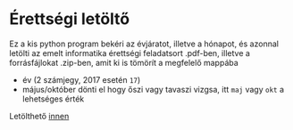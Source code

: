 # Érettségi letöltő
Ez a kis python program bekéri az évjáratot, illetve a hónapot, és azonnal letölti az emelt informatika érettségi feladatsort .pdf-ben, illetve a forrásfájlokat .zip-ben, amit ki is tömörít a megfelelő mappába

 - év (2 számjegy, 2017 esetén `17`)
 - május/október dönti el hogy őszi vagy tavaszi vizgsa, itt `maj` vagy `okt` a lehetséges érték

Letölthető [innen](https://github.com/MatyiFKBT/erettsegi/releases)

